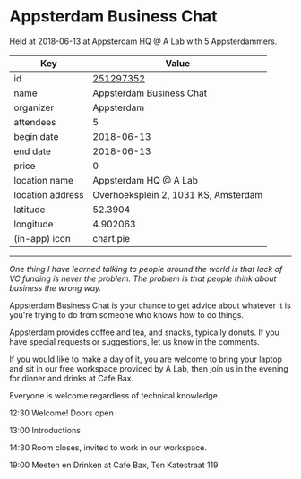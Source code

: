 # Appsterdam Business Chat
Held at 2018-06-13 at Appsterdam HQ @ A Lab with 5 Appsterdammers.
        
|Key|Value
|---|---|
|id|[251297352](https://www.meetup.com/appsterdam/events/251297352/)|
|name|Appsterdam Business Chat|
|organizer|Appsterdam|
|attendees|5|
|begin date|2018-06-13|
|end date|2018-06-13|
|price|0|
|location name|Appsterdam HQ @ A Lab|
|location address|Overhoeksplein 2, 1031 KS, Amsterdam|
|latitude|52.3904|
|longitude|4.902063|
|(in-app) icon|chart.pie|

---

*One thing I have learned talking to people around the world is that lack of VC funding is never the problem. The problem is that people think about business the wrong way.*

Appsterdam Business Chat is your chance to get advice about whatever it is you're trying to do from someone who knows how to do things.

Appsterdam provides coffee and tea, and snacks, typically donuts. If you have special requests or suggestions, let us know in the comments.

If you would like to make a day of it, you are welcome to bring your laptop and sit in our free workspace provided by A Lab, then join us in the evening for dinner and drinks at Cafe Bax.

Everyone is welcome regardless of technical knowledge.

12:30 Welcome! Doors open

13:00 Introductions

14:30 Room closes, invited to work in our workspace.

19:00 Meeten en Drinken at Cafe Bax, Ten Katestraat 119


